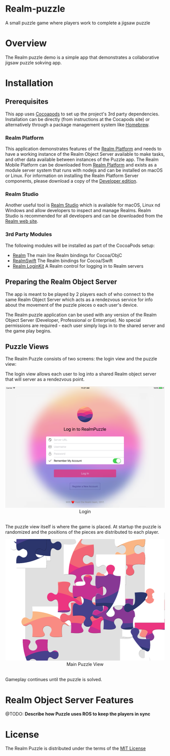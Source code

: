 # Realm-puzzle
A small puzzle game where players work to complete a jigsaw puzzle

# Overview
The Realm puzzle demo is a simple app that demonstrates a collaborative jigsaw puzzle sokving app.

# Installation

## Prerequisites

This app uses [Cocoapods](https://www.cocoapods.org) to set up the project's 3rd party dependencies. Installation can be directly (from instructions at the Cocapods site) or alternatively through a package management system like [Homebrew](brew.sh/).

### Realm Platform

This application demonstrates features of the [Realm Platform](http://lrealm.io) and needs to have a working instance of the Realm Object Server available to make tasks, and other data available between instances of the Puzzle app. The Realm Mobile Platform can be downloaded from [Realm  Platform](http://realm.io/pricing) and exists as a module server system that runs with nodejs and can be installed on macOS or Linux.  For information on installing the Realm Platform Server components, please download a copy of the [Developer edition](https://realm.io/pricing/).

### Realm Studio
Another useful tool is [Realm Studio](https://realm.io/products/realm-studio/) which is available for macOS, Linux nd Windows and allow developers to inspect and manage Realms. Realm Studio is recommended for all developers and can be downloaded from the [Realm web site](https://realm.io/products/realm-studio/).



### 3rd Party Modules

The following modules will be installed as part of the CocoaPods setup:

- [Realm](https://realm.io)  The main line Realm bindings for Cocoa/ObjC
- [RealmSwift](https://realm.io)  The Realm bindings for Cocoa/Swift
- [Realm LoginKit](https://github.com/realm-demos/realm-loginkit) A Realm control for logging in to Realm servers


## Preparing the Realm Object Server

The app is meant to be played by 2 players each of who connect to the same Realm Object Server which acts as a rendezvous service for info about the movement of the puzzle pieces o each user's device.

The Realm puzzle application can be used with any version of the Realm Object Server (Developer, Professional or Enterprise).  No special permissions are required - each user simply logs in to the shared server and the game play begins.


## Puzzle Views
The Realm Puzzle consists of two screens: the login view and the puzzle view:

The login view allows each user to log into a shared Realm object server that will server as a rendezvous point.
<center> <img src="/Graphics/realm-puzzle-login.png" width="512" height="384" /><br/>Login</center><br>

The puzzle view itself is where the game is placed.  At startup the puzzle is randomized and the positions of the pieces are distributed to each player.

<center> <img src="/Graphics/realm-puzzle-main.png" width="512" height="384" /><br/>Main Puzzle View</center><br>

Gameplay continues until the puzzle is solved.

# Realm Object Server Features

@TODO: __Describe how Puzzle uses ROS to keep the players in sync__

# License

The Realm Puzzle is distributed under the terms of the  [MIT License](https://en.wikipedia.org/wiki/MIT_License)
